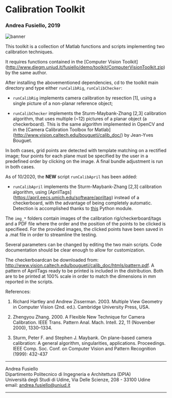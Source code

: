 # Calibration Toolkit

### Andrea Fusiello, 2019

![banner](http://www.diegm.uniud.it/fusiello/demo/toolkit/bannerCal.jpg)

This toolkit is a collection of Matlab functions and scripts
implementing two calibration techniques.

It requires functions contained in the [Computer Vision Toolkit]
(http://www.diegm.uniud.it/fusiello/demo/toolkit/ComputerVisionToolkit.zip)
by the same author.

After installing the abovementioned dependencies, cd to the
toolkit main directory and type either `runCalibRig`,
`runCalibChecker`:

- `runCalibRig` implements camera calibration by resection [1],
   using a single picture of a non-planar reference object;

- `runCalibChecker` implements the Sturm-Maybank-Zhang [2,3]
  calibration algorithm, that uses multiple (~12) pictures of a
  planar object (a checkerboard). This is the same algorithm
  implemented in OpenCV and in the [Camera Calibration Toolbox
  for Matlab] (http://www.vision.caltech.edu/bouguetj/calib_doc/)
  by Jean-Yves Bouguet.
   
In both cases, grid points are detected with template matching on
a rectified image; four points for each plane must be specified
by the user in a predefined order by clicking on the image.
A final bundle adjustment is run in both cases.

As of 10/2020, the **NEW** script `runCalibApril` has been added:

- `runCalibApril`  implements the Sturm-Maybank-Zhang [2,3]
  calibration algorithm, using
  [AprilTags] (https://april.eecs.umich.edu/software/apriltag)
  instead of a checkerboard, with the advantage of being completely
  automatic. Detection is accomplished thanks to
  [this](https://pypi.org/project/apriltag/) Python module. 


The `img_*` folders contain images of the calibration
rig/checkerboard/tags and a PDF file where the order and the
position of the points to be clicked is specifieed. For the provided
images, the clicked points have been saved in a .mat file in order
to streamline the testing.

Several parameters can be changed by editing the two main
scripts. Code documentation should be clear enough to allow for
customization.
 
The checkerboardcan be downloaded from:
<http://www.vision.caltech.edu/bouguetj/calib_doc/htmls/pattern.pdf>.
A pattern of AprilTags ready to be printed is included in the
distribution. Both are to be printed at 100% scale in order to match the
dimensions in mm reported in the scripts. 


References:

1. Richard Hartley and Andrew Zisserman. 2003. Multiple View
Geometry in Computer Vision (2nd. ed.). Cambridge University
Press, USA.

2. Zhengyou Zhang. 2000. A Flexible New Technique for Camera
Calibration. IEEE Trans. Pattern Anal. Mach. Intell. 22,
11 (November 2000), 1330–1334.
 
3. Sturm, Peter F. and Stephen J. Maybank. On plane-based camera
calibration: A general algorithm, singularities,
applications. Proceedings. IEEE Comp. Soc. Conf. on Computer
Vision and Pattern Recognition (1999): 432-437


---
Andrea Fusiello                
Dipartimento Politecnico di Ingegneria e Architettura (DPIA)  
Università degli Studi di Udine, Via Delle Scienze, 208 - 33100 Udine  
email: <andrea.fusiello@uniud.it>

---


